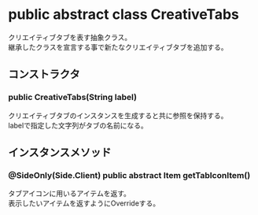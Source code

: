 # public abstract class CreativeTabs
クリエイティブタブを表す抽象クラス。  
継承したクラスを宣言する事で新たなクリエイティブタブを追加する。

## コンストラクタ
### public CreativeTabs(String label)
クリエイティブタブのインスタンスを生成すると共に参照を保持する。  
labelで指定した文字列がタブの名前になる。  

## インスタンスメソッド
### @SideOnly(Side.Client) public abstract Item getTabIconItem()
タブアイコンに用いるアイテムを返す。  
表示したいアイテムを返すようにOverrideする。

###
